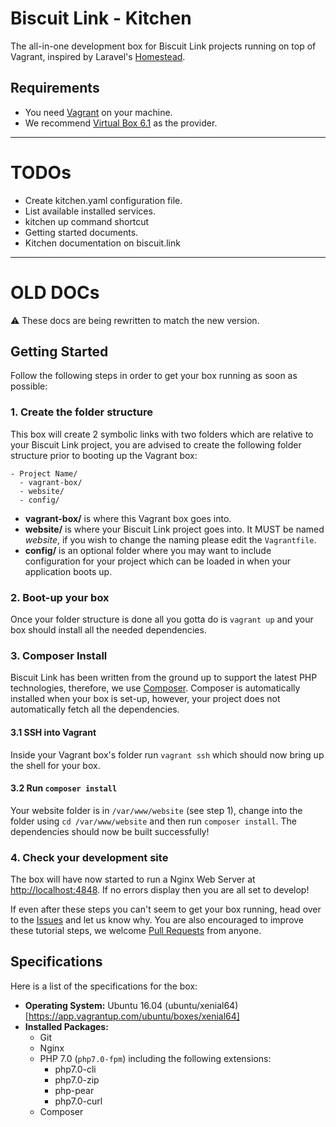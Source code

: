 # Biscuit Link - Kitchen

The all-in-one development box for Biscuit Link projects running on top of Vagrant, inspired by Laravel's [Homestead](https://laravel.com/docs/homestead).

## Requirements

- You need [Vagrant](https://www.vagrantup.com/) on your machine.
- We recommend [Virtual Box 6.1](https://www.virtualbox.org/) as the provider.


---
# TODOs
- Create kitchen.yaml configuration file.
- List available installed services.
- kitchen up command shortcut
- Getting started documents.
- Kitchen documentation on biscuit.link

---
# OLD DOCs

:warning: These docs are being rewritten to match the new version.

## Getting Started

Follow the following steps in order to get your box running as soon as possible:

### 1. Create the folder structure

This box will create 2 symbolic links with two folders which are relative to your Biscuit Link project, you are advised to create the following folder structure prior to booting up the Vagrant box:

```text
- Project Name/
  - vagrant-box/
  - website/
  - config/
```

* **vagrant-box/** is where this Vagrant box goes into.
* **website/** is where your Biscuit Link project goes into. It MUST be named *website*, if you wish to change the naming please edit the `Vagrantfile`.
* **config/** is an optional folder where you may want to include configuration for your project which can be loaded in when your application boots up.

### 2. Boot-up your box

Once your folder structure is done all you gotta do is `vagrant up` and your box should install all the needed dependencies.

### 3. Composer Install

Biscuit Link has been written from the ground up to support the latest PHP technologies, therefore, we use [Composer](https://getcomposer.org/). Composer is automatically installed when your box is set-up, however, your project does not automatically fetch all the dependencies.

#### 3.1 SSH into Vagrant

Inside your Vagrant box's folder run `vagrant ssh` which should now bring up the shell for your box.

#### 3.2 Run `composer install`

Your website folder is in `/var/www/website` (see step 1), change into the folder using `cd /var/www/website` and then run `composer install`. The dependencies should now be built successfully!

### 4. Check your development site

The box will have now started to run a Nginx Web Server at [http://localhost:4848](http://localhost:4848). If no errors display then you are all set to develop!

If even after these steps you can't seem to get your box running, head over to the [Issues](https://github.com/biscuit-link/vagrant-box/issues) and let us know why. You are also encouraged to improve these tutorial steps, we welcome [Pull Requests](https://github.com/biscuit-link/vagrant-box/pulls) from anyone.

## Specifications

Here is a list of the specifications for the box:

* **Operating System:** Ubuntu 16.04 (ubuntu/xenial64)[https://app.vagrantup.com/ubuntu/boxes/xenial64]
* **Installed Packages:**
    * Git
    * Nginx
    * PHP 7.0 (`php7.0-fpm`) including the following extensions:
        * php7.0-cli
        * php7.0-zip
        * php-pear
        * php7.0-curl
    * Composer